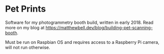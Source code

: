 # Pet Prints
Software for my photogrammetry booth build, written in early 2018. Read more on my blog at https://matthewbell.dev/blog/building-pet-scanning-booth.

Must be run on Raspbian OS and requires access to a Raspberry Pi camera, will not run otherwise.

